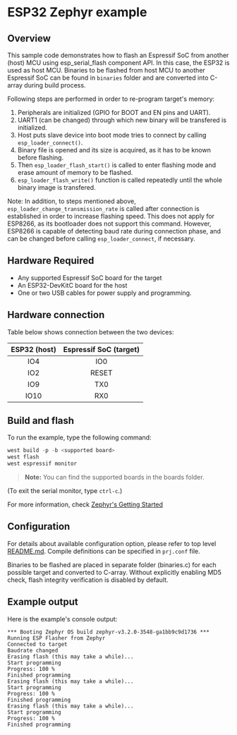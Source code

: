 # ESP32 Zephyr example

## Overview

This sample code demonstrates how to flash an Espressif SoC from another (host) MCU using
esp_serial_flash component API. In this case, the ESP32 is used as host MCU.
Binaries to be flashed from host MCU to another Espressif SoC can be found in `binaries` folder
and are converted into C-array during build process.

Following steps are performed in order to re-program target's memory:

1. Peripherals are initialized (GPIO for BOOT and EN pins and UART).
2. UART1 (can be changed) through which new binary will be transfered is initialized.
3. Host puts slave device into boot mode tries to connect by calling `esp_loader_connect()`.
4. Binary file is opened and its size is acquired, as it has to be known before flashing.
5. Then `esp_loader_flash_start()` is called to enter flashing mode and erase amount of memory to be flashed.
6. `esp_loader_flash_write()` function is called repeatedly until the whole binary image is transfered.

Note: In addition, to steps mentioned above, `esp_loader_change_transmission_rate`  is called after connection
is established in order to increase flashing speed. This does not apply for ESP8266, as its bootloader
does not support this command. However, ESP8266 is capable of detecting baud rate during connection
phase, and can be changed before calling `esp_loader_connect`, if necessary.

## Hardware Required

* Any supported Espressif SoC board for the target
* An ESP32-DevKitC board for the host
* One or two USB cables for power supply and programming.

## Hardware connection

Table below shows connection between the two devices:

| ESP32 (host) | Espressif SoC (target) |
|:------------:|:----------------------:|
|    IO4       |           IO0          |
|    IO2       |          RESET         |
|    IO9       |           TX0          |
|    IO10      |           RX0          |

## Build and flash

To run the example, type the following command:

```c
west build -p -b <supported board>
west flash
west espressif monitor
```
>**Note:** You can find the supported boards in the boards folder.

(To exit the serial monitor, type ``ctrl-c``.)

For more information, check [Zephyr's Getting Started](https://docs.zephyrproject.org/latest/develop/getting_started/index.html)

## Configuration

For details about available configuration option, please refer to top level [README.md](../../README.md).
Compile definitions can be specified in `prj.conf` file.

Binaries to be flashed are placed in separate folder (binaries.c) for each possible target and converted to C-array. Without explicitly enabling MD5 check, flash integrity verification is disabled by default.

## Example output

Here is the example's console output:

```
*** Booting Zephyr OS build zephyr-v3.2.0-3548-ga1bb9c9d1736 ***
Running ESP Flasher from Zephyr
Connected to target
Baudrate changed
Erasing flash (this may take a while)...
Start programming
Progress: 100 %
Finished programming
Erasing flash (this may take a while)...
Start programming
Progress: 100 %
Finished programming
Erasing flash (this may take a while)...
Start programming
Progress: 100 %
Finished programming
```

